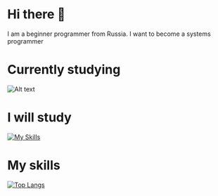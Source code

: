 # Hi there 👋
I am a beginner programmer from Russia. I want to become a systems programmer
# Currently studying
![Alt text](https://user-images.githubusercontent.com/5421823/62779159-4cf76880-baaa-11e9-8318-e20a1aaa913a.png)
# I will study
[![My Skills](https://skillicons.dev/icons?i=с,cpp)](https://skillicons.dev)
# My skills
[![Top Langs](https://github-readme-stats.vercel.app/api/top-langs/?username=potichek&theme=synthwave)](https://github.com/anuraghazra/github-readme-stats)
